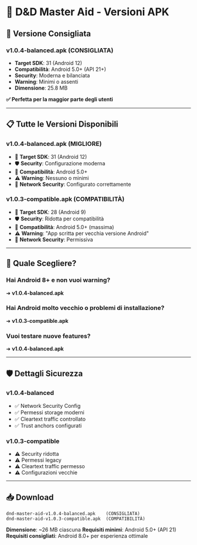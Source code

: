 # 📱 D&D Master Aid - Versioni APK

## 🎯 Versione Consigliata

### **v1.0.4-balanced.apk** (CONSIGLIATA)
- **Target SDK**: 31 (Android 12)
- **Compatibilità**: Android 5.0+ (API 21+)
- **Security**: Moderna e bilanciata
- **Warning**: Minimi o assenti
- **Dimensione**: 25.8 MB

**✅ Perfetta per la maggior parte degli utenti**

---

## 📋 Tutte le Versioni Disponibili

### v1.0.4-balanced.apk (MIGLIORE)
- 🎯 **Target SDK**: 31 (Android 12)
- 🛡️ **Security**: Configurazione moderna
- 📱 **Compatibilità**: Android 5.0+
- ⚠️ **Warning**: Nessuno o minimi
- 🎨 **Network Security**: Configurato correttamente

### v1.0.3-compatible.apk (COMPATIBILITÀ)
- 🎯 **Target SDK**: 28 (Android 9)
- 🛡️ **Security**: Ridotta per compatibilità
- 📱 **Compatibilità**: Android 5.0+ (massima)
- ⚠️ **Warning**: "App scritta per vecchia versione Android"
- 🎨 **Network Security**: Permissiva

---

## 🤔 Quale Scegliere?

### **Hai Android 8+ e non vuoi warning?**
➜ **v1.0.4-balanced.apk**

### **Hai Android molto vecchio o problemi di installazione?**
➜ **v1.0.3-compatible.apk**

### **Vuoi testare nuove features?**
➜ **v1.0.4-balanced.apk**

---

## 🛡️ Dettagli Sicurezza

### v1.0.4-balanced
- ✅ Network Security Config
- ✅ Permessi storage moderni
- ✅ Cleartext traffic controllato
- ✅ Trust anchors configurati

### v1.0.3-compatible
- ⚠️ Security ridotta
- ⚠️ Permessi legacy
- ⚠️ Cleartext traffic permesso
- ⚠️ Configurazioni vecchie

---

## 📥 Download

```
dnd-master-aid-v1.0.4-balanced.apk    (CONSIGLIATA)
dnd-master-aid-v1.0.3-compatible.apk  (COMPATIBILITÀ)
```

**Dimensione**: ~26 MB ciascuna
**Requisiti minimi**: Android 5.0+ (API 21)
**Requisiti consigliati**: Android 8.0+ per esperienza ottimale